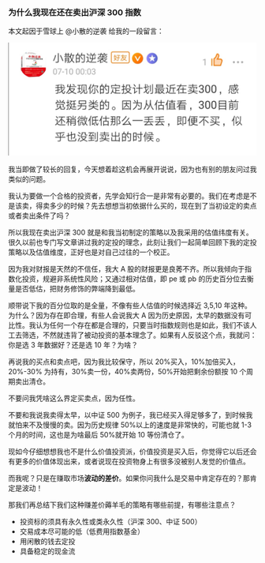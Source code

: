 ### 为什么我现在还在卖出沪深 300 指数

本文起因于雪球上 @小散的逆袭 给我的一段留言：

![逆袭的留言截图](../img/nixi-msg.jpeg)

我当即做了较长的回复，今天想着趁这机会再展开说说，因为也有别的朋友问过我类似的问题。

我认为要做一个合格的投资者，先学会知行合一是非常有必要的。我们在考虑是不是该卖，得卖多少的时候？先去想想当初依据什么买的，现在到了当初设定的卖点或者卖出条件了吗？

所以我现在卖出沪深 300 就是和我当初制定的策略以及我采用的估值纬度有关。很久以前也专门写文章讲过我的定投的理念，此刻让我们一起简单回顾下我的定投策略以及估值维度，正好也是对自己过往的一个校正。

因为我对财报是天然的不信任，我大 A 股的财报更是良莠不齐。所以我倾向于指数化投资，规避非系统性风险；又通过相对估值，即 pe 或 pb 的历史百分位去衡量是否低估，把财务修饰的弊端降到最低。

顺带说下我的百分位取的是全量，不像有些人估值的时候选择近 3,5,10 年这种。为什么？因为存在即合理，有些人会说我大 A 因为历史原因，太早的数据没有可比性。我认为任何一个存在都是合理的，只要当时指数规则也是如此，我们不该人工去筛选，不然就违背了被动投资的基本理念了。如果有人反驳这个点，我就问：你是选 3 年数据好？还是选 10 年？为啥？

再说我的买点和卖点吧，因为我比较保守，所以 20%买入，10%加倍买入，20%-30% 为持有，30%卖一份，40%卖两份，50%开始把剩余份额按 10 个周期卖出清仓。

不要问我凭啥这么界定买卖点，因为任性。

不要和我说我卖得太早，以中证 500 为例子，我已经买入得足够多了，到时候我就怕来不及慢慢的卖。因为历史规律 50%以上的速度是非常快的，可能也就 1-3 个月的时间，这也是为啥最后 50%就开始 10 等份清仓了。

现如今仔细想想我也不是什么价值投资派，价值投资是买入后，你觉得它以后还会有更多的价值体现出来，或者说现在投资物身上有很多没被别人发觉的价值点。

而我呢？只是在赚取市场**波动的差价**。如果你问我什么是交易中肯定存在的？那肯定是波动！

那我们再总结下我们这种赚差价薅羊毛的策略有哪些前提，有哪些注意点？

-   投资标的须具有永久性或类永久性（沪深 300、中证 500）
-   交易成本尽可能的低（低费用指数基金）
-   用闲散的钱去定投
-   具备稳定的现金流
